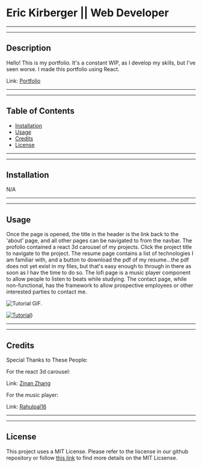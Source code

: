 # Eric Kirberger || Web Developer

---
---
## Description

Hello!  This is my portfolio.  It's a constant WIP, as I develop my skills, but I've seen worse.  I made this portfolio using React.  

Link: [Portfolio](https://ekirbs.github.io/ekirb-react-portfolio/ 'My portfolio, made with React.')

---
---
## Table of Contents

- [Installation](#installation)
- [Usage](#usage)
- [Credits](#credits)
- [License](#license)

---
---
## Installation

N/A

---
---
## Usage

Once the page is opened, the title in the header is the link back to the 'about' page, and all other pages can be navigated to from the navbar.  The profolio contained a react 3d carousel of my projects.  Click the project title to navigate to the project.  The resume page contains a list of technologies I am familiar with, and a button to download the pdf of my resume...the pdf does not yet exist in my files, but that's easy enough to through in there as soon as I hav the time to do so.  The lofi page is a music player component to allow people to listen to beats while studying.  The contact page, while non-functional, has the framework to allow prospective employees or other interested parties to contact me.

![Tutorial GIF.](./public/assets/images/tutor-gif.gif)

[![Tutorial](./assets/images/sql-tutor-img.png)](https://dropTutorialVideoHereInGihub.com/0000000.mp4))

---
---
## Credits

Special Thanks to These People:

For the react 3d carousel:

Link: [Zinan Zhang](https://github.com/Zinan-Zhang/react-carousel-card-3d-example 'React 3D Carousel.')

For the music player:

Link: [Rahulpal16](https://github.com/rahulpal16/lofify 'Lofify Music Player.')

---
---
## License

This project uses a MIT License. Please refer to the liscense in our github repository or follow [this link](https://opensource.org/license/mit-0/) to find more details on the MIT Licsense.